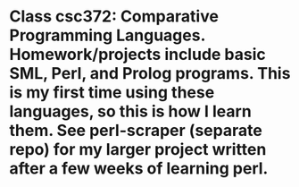 # Class csc372: Comparative Programming Languages. Homework/projects include basic SML, Perl, and Prolog programs. This is my first time using these languages, so this is how I learn them. See perl-scraper (separate repo) for my larger project written after a few weeks of learning perl.
